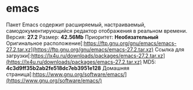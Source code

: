 # emacs
Пакет Emacs содержит расширяемый, настраиваемый, самодокументирующийся редактор отображения в реальном времени.
Версия: **27.2**
Размер: **42.56Mb**
Приоритет: **Необязательный**
Оригинальное расположение[:https://ftp.gnu.org/gnu/emacs/emacs-27.2.tar.xz](https://ftp.gnu.org/gnu/emacs/emacs-27.2.tar.xz)
Ссылка для загрузки[:https://lx4u.ru/downloads/packages/emacs-27.2.tar.xz](https://lx4u.ru/downloads/packages/emacs-27.2.tar.xz)
MD5: **4c3d9ff35b2ab2fe518dc7eb3951e128**
Домашняя страница[:https://www.gnu.org/software/emacs/](https://www.gnu.org/software/emacs/)